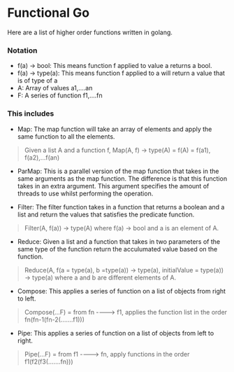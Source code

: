 # Functional Go
Here are a list of higher order functions written in golang.

### Notation
- f(a) -> bool: This means function f applied to value a returns a bool.
- f(a) -> type(a): This means function f applied to a will return a value that is of type of a
- A: Array of values a1,....an
- F: A series of function f1,....fn

### This includes 
- Map: The map function will take an array of elements and apply the same function to all the elements.
> Given a list A and a function f, Map(A, f) -> type(A) = f(A) = f(a1), f(a2),...f(an)

- ParMap: This is a parallel version of the map function that takes in the same arguments as the map function. The difference is that this function takes in an extra argument. This argument specifies the amount of threads to use whilst performing the operation.

- Filter: The filter function takes in a function that returns a boolean and a list and return the values that satisfies the predicate function.
> Filter(A, f(a)) -> type(A) where f(a) -> bool and a is an element of A.

- Reduce: Given a list and a function that takes in two parameters of the same type of the function return the acculumated value based on the function.
> Reduce(A, f(a = type(a), b =type(a)) -> type(a), initialValue = type(a)) -> type(a) where a and b are different elements of A.

- Compose: This applies a series of function on a list of objects from right to left. 
> Compose(...F) = from fn ----> f1, applies the function list  in the order fn(fn-1(fn-2(.......f1)))

- Pipe: This applies a series of function on a list of objects from left to right.
> Pipe(...F) = from f1 ----> fn, apply functions in the order f1(f2(f3(.......fn)))